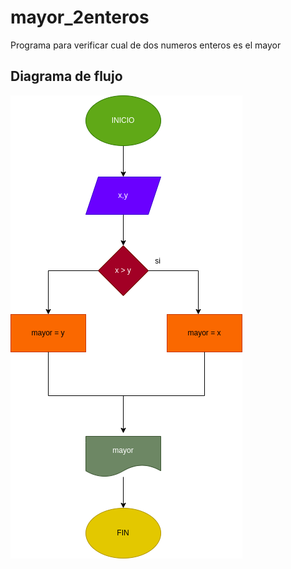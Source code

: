 # mayor_2enteros
Programa para verificar cual de dos numeros enteros es el mayor

## Diagrama de flujo 
![diagrama de flujo](diagrama.png "diagrama de flujo")